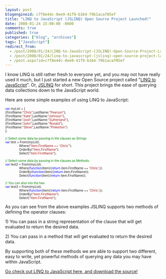 ```yaml
---
layout: post
blogengineid: c7f8e44c-0ee9-41f9-b164-79b1aca705ef
title: "LINQ to JavaScript (JSLINQ) Open Source Project Launched!"
date: 2008-01-24 15:00:00 -0600
comments: true
published: true
categories: ["blog", "archives"]
tags: ["JavaScript"]
redirect_from: 
  - /post/2008/01/24/LINQ-to-JavaScript-(JSLINQ)-Open-Source-Project-Launched!
  - /post/2008/01/24/linq-to-javascript-(jslinq)-open-source-project-launched!
  - /post.aspx?id=c7f8e44c-0ee9-41f9-b164-79b1aca705ef
---
```

<!-- more -->
<p>I know LINQ is still rather fresh to everyone yet, and you may not have really used it much, but I just started a new Open Source project called "<a href="http://www.codeplex.com/JSLINQ">LINQ to JavaScript</a>". Or, <a href="http://www.codeplex.com/JSLINQ">JSLINQ</a> for short. This project brings the ease of querying data collections down to the JavaScript world.</p>
<p>Here are some simple examples of using LINQ to JavaScript:</p>
<p><span style="color: #0000ff; font-size: x-small;"> </span></p>
<p><span style="color: #0000ff; font-size: x-small;">var</span><span style="font-size: x-small;"> myList = [<br />{FirstName:</span><span style="color: #a31515; font-size: x-small;">"Chris"</span><span style="font-size: x-small;">,LastName:</span><span style="color: #a31515; font-size: x-small;">"Pearson"</span><span style="font-size: x-small;">},<br />{FirstName:</span><span style="color: #a31515; font-size: x-small;">"Kate"</span><span style="font-size: x-small;">,LastName:</span><span style="color: #a31515; font-size: x-small;">"Johnson"</span><span style="font-size: x-small;">},<br />{FirstName:</span><span style="color: #a31515; font-size: x-small;">"Josh"</span><span style="font-size: x-small;">,LastName:</span><span style="color: #a31515; font-size: x-small;">"Sutherland"</span><span style="font-size: x-small;">},<br />{FirstName:</span><span style="color: #a31515; font-size: x-small;">"John"</span><span style="font-size: x-small;">,LastName:</span><span style="color: #a31515; font-size: x-small;">"Ronald"</span><span style="font-size: x-small;">},<br />{FirstName:</span><span style="color: #a31515; font-size: x-small;">"Steve"</span><span style="font-size: x-small;">,LastName:</span><span style="color: #a31515; font-size: x-small;">"Pinkerton"</span><span style="font-size: x-small;">}<br />];<br /><br /></span><span style="color: #008000; font-size: x-small;">// Select some data by passing in the clauses as Strings<br /></span><span style="color: #0000ff; font-size: x-small;">var</span><span style="font-size: x-small;"> test = From(myList).<br />&nbsp;&nbsp;&nbsp;&nbsp;&nbsp;&nbsp;&nbsp;&nbsp;&nbsp;&nbsp;&nbsp;&nbsp;&nbsp;&nbsp;&nbsp; Where(</span><span style="color: #a31515; font-size: x-small;">"item.FirstName == 'Chris'"</span><span style="font-size: x-small;">).<br />&nbsp;&nbsp;&nbsp;&nbsp;&nbsp;&nbsp;&nbsp;&nbsp;&nbsp;&nbsp;&nbsp;&nbsp;&nbsp;&nbsp;&nbsp; OrderBy(</span><span style="color: #a31515; font-size: x-small;">"item.FirstName"</span><span style="font-size: x-small;">).<br />&nbsp;&nbsp;&nbsp;&nbsp;&nbsp;&nbsp;&nbsp;&nbsp;&nbsp;&nbsp;&nbsp;&nbsp;&nbsp;&nbsp;&nbsp; Select(</span><span style="color: #a31515; font-size: x-small;">"item.FirstName"</span><span style="font-size: x-small;">);<br /></span><span style="color: #008000; font-size: x-small;"><br />// Select some data by passing in the clauses as Methods<br /></span><span style="color: #0000ff; font-size: x-small;">var</span><span style="font-size: x-small;"> test2 = From(myList).<br />&nbsp;&nbsp;&nbsp;&nbsp;&nbsp;&nbsp;&nbsp;&nbsp;&nbsp;&nbsp;&nbsp;&nbsp;&nbsp;&nbsp;&nbsp; Where(</span><span style="color: #0000ff; font-size: x-small;">function</span><span style="font-size: x-small;">(item){</span><span style="color: #0000ff; font-size: x-small;">return</span><span style="font-size: x-small;"> item.FirstName == </span><span style="color: #a31515; font-size: x-small;">'Chris'</span><span style="font-size: x-small;">;}).<br />&nbsp;&nbsp;&nbsp;&nbsp;&nbsp;&nbsp;&nbsp;&nbsp;&nbsp;&nbsp;&nbsp;&nbsp;&nbsp;&nbsp;&nbsp; OrderBy(</span><span style="color: #0000ff; font-size: x-small;">function</span><span style="font-size: x-small;">(item){</span><span style="color: #0000ff; font-size: x-small;">return</span><span style="font-size: x-small;"> item.FirstName}).<br />&nbsp;&nbsp;&nbsp;&nbsp;&nbsp;&nbsp;&nbsp;&nbsp;&nbsp;&nbsp;&nbsp;&nbsp;&nbsp;&nbsp;&nbsp; Select(</span><span style="color: #0000ff; font-size: x-small;">function</span><span style="font-size: x-small;">(item){</span><span style="color: #0000ff; font-size: x-small;">return</span><span style="font-size: x-small;"> item.FirstName});<br /><br /></span><span style="font-size: x-small;"><span style="color: #008000; font-size: x-small;">// You can also mix the two<br /></span><span style="color: #0000ff; font-size: x-small;">var</span><span style="font-size: x-small;"> test3 = From(myList).<br />&nbsp;&nbsp;&nbsp;&nbsp;&nbsp;&nbsp;&nbsp;&nbsp;&nbsp;&nbsp;&nbsp;&nbsp;&nbsp;&nbsp;&nbsp; Where(</span><span style="color: #0000ff; font-size: x-small;">function</span><span style="font-size: x-small;">(item){</span><span style="color: #0000ff; font-size: x-small;">return</span><span style="font-size: x-small;"> item.FirstName == </span><span style="color: #a31515; font-size: x-small;">'Chris'</span><span style="font-size: x-small;">;}).<br />&nbsp;&nbsp;&nbsp;&nbsp;&nbsp;&nbsp;&nbsp;&nbsp;&nbsp;&nbsp;&nbsp;&nbsp;&nbsp;&nbsp;&nbsp; OrderBy(</span><span style="color: #a31515; font-size: x-small;">"item.FirstName"</span><span style="font-size: x-small;">).<br />&nbsp;&nbsp;&nbsp;&nbsp;&nbsp;&nbsp;&nbsp;&nbsp;&nbsp;&nbsp;&nbsp;&nbsp;&nbsp;&nbsp;&nbsp; Select(</span><span style="color: #a31515; font-size: x-small;">"item.FirstName"</span><span style="font-size: x-small;">);</span></span></p>
<p><span style="font-size: x-small;"></span></p>
<p>As you can see from the above examples JSLINQ supports two methods of defining the operator clauses:</p>
<p>1) You can pass in a string representation of the clause that will get evaluated to return the desired data.</p>
<p>2) You can pass in a method that will get evaluated to return the desired data.</p>
<p>By supporting both of these methods we are able to support two different, easy to write, yet powerful methods of querying any data you may have within JavaScript.</p>
<p><a href="http://www.codeplex.com/JSLINQ">Go check out LINQ to JavaScript here, and download the source!</a></p>

